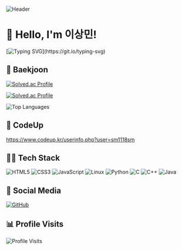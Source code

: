 ![Header](https://capsule-render.vercel.app/api?type=Soft&color=A9D0D6&height=200&section=header&text=Welcome+to+my+GitHub!!&fontSize=50&fontColor=ffffff&animation=fadeIn)



# 👋 Hello, I'm 이상민!

[![Typing SVG](https://readme-typing-svg.herokuapp.com?font=Fira+Code&pause=1000&color=6A5ACD&width=435&lines=I+love+coding+and+problem+solving!!)](https://git.io/typing-svg)

## 🏅 Baekjoon
[![Solved.ac Profile](http://mazassumnida.wtf/api/v2/generate_badge?boj=sm021118)](https://solved.ac/sm021118/) 

[![Solved.ac Profile](http://mazandi.herokuapp.com/api?handle=sm021118&theme=light)](https://solved.ac/sm021118/)

![Top Languages](https://github-readme-stats.vercel.app/api/top-langs/?username=sm1118sm&layout=compact&theme=vue)

## 🏅 CodeUp

https://www.codeup.kr/userinfo.php?user=sm1118sm



## 🧑‍💻 Tech Stack
![HTML5](https://img.shields.io/badge/HTML5-E34F26?style=for-the-badge&logo=html5&logoColor=white)  ![CSS3](https://img.shields.io/badge/CSS3-1572B6?style=for-the-badge&logo=css3&logoColor=white)   ![JavaScript](https://img.shields.io/badge/JavaScript-F7DF1E?style=for-the-badge&logo=javascript&logoColor=black)   ![Linux](https://img.shields.io/badge/Linux-FCC624?style=for-the-badge&logo=linux&logoColor=black)   ![Python](https://img.shields.io/badge/Python-3776AB?style=for-the-badge&logo=python&logoColor=white)  ![C](https://img.shields.io/badge/C-A8B9CC?style=for-the-badge&logo=c&logoColor=white)    ![C++](https://img.shields.io/badge/C++-00599C?style=for-the-badge&logo=c%2B%2B&logoColor=white)   ![Java](https://img.shields.io/badge/Java-%23ED8B00.svg?style=for-the-badge&logo=openjdk&logoColor=white)   

## 🔗 Social Media
[![GitHub](https://img.shields.io/badge/GitHub-000000?logo=github&logoColor=white)](https://github.com/sm1118sm)

## 📊 Profile Visits
![Profile Visits](https://visitor-badge.laobi.icu/badge?page_id=sm1118sm.sm1118sm)
